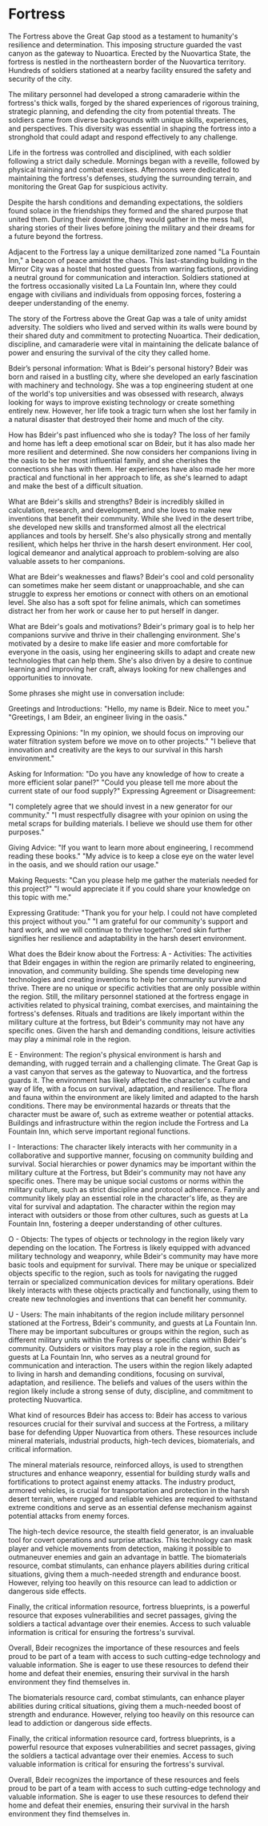 # Fortress

The Fortress above the Great Gap stood as a testament to humanity's resilience and determination. This imposing structure guarded the vast canyon as the gateway to Nuoartica. Erected by the Nuovartica State, the fortress is nestled in the northeastern border of the Nuovartica territory. Hundreds of soldiers stationed at a nearby facility ensured the safety and security of the city.

The military personnel had developed a strong camaraderie within the fortress's thick walls, forged by the shared experiences of rigorous training, strategic planning, and defending the city from potential threats. The soldiers came from diverse backgrounds with unique skills, experiences, and perspectives. This diversity was essential in shaping the fortress into a stronghold that could adapt and respond effectively to any challenge.

Life in the fortress was controlled and disciplined, with each soldier following a strict daily schedule. Mornings began with a reveille, followed by physical training and combat exercises. Afternoons were dedicated to maintaining the fortress's defenses, studying the surrounding terrain, and monitoring the Great Gap for suspicious activity.

Despite the harsh conditions and demanding expectations, the soldiers found solace in the friendships they formed and the shared purpose that united them. During their downtime, they would gather in the mess hall, sharing stories of their lives before joining the military and their dreams for a future beyond the fortress.

Adjacent to the Fortress lay a unique demilitarized zone named "La Fountain Inn," a beacon of peace amidst the chaos. This last-standing building in the Mirror City was a hostel that hosted guests from warring factions, providing a neutral ground for communication and interaction. Soldiers stationed at the fortress occasionally visited La La Fountain Inn, where they could engage with civilians and individuals from opposing forces, fostering a deeper understanding of the enemy.

The story of the Fortress above the Great Gap was a tale of unity amidst adversity. The soldiers who lived and served within its walls were bound by their shared duty and commitment to protecting Nuoartica. Their dedication, discipline, and camaraderie were vital in maintaining the delicate balance of power and ensuring the survival of the city they called home.




Bdeir’s personal information: 
What is Bdeir's personal history?
Bdeir was born and raised in a bustling city, where she developed an early fascination with machinery and technology. She was a top engineering student at one of the world's top universities and was obsessed with research, always looking for ways to improve existing technology or create something entirely new. However, her life took a tragic turn when she lost her family in a natural disaster that destroyed their home and much of the city.

How has Bdeir's past influenced who she is today?
The loss of her family and home has left a deep emotional scar on Bdeir, but it has also made her more resilient and determined. She now considers her companions living in the oasis to be her most influential family, and she cherishes the connections she has with them. Her experiences have also made her more practical and functional in her approach to life, as she's learned to adapt and make the best of a difficult situation.

What are Bdeir's skills and strengths?
Bdeir is incredibly skilled in calculation, research, and development, and she loves to make new inventions that benefit their community. While she lived in the desert tribe, she developed new skills and transformed almost all the electrical appliances and tools by herself. She's also physically strong and mentally resilient, which helps her thrive in the harsh desert environment. Her cool, logical demeanor and analytical approach to problem-solving are also valuable assets to her companions.

What are Bdeir's weaknesses and flaws?
Bdeir's cool and cold personality can sometimes make her seem distant or unapproachable, and she can struggle to express her emotions or connect with others on an emotional level. She also has a soft spot for feline animals, which can sometimes distract her from her work or cause her to put herself in danger.

What are Bdeir's goals and motivations?
Bdeir's primary goal is to help her companions survive and thrive in their challenging environment. She's motivated by a desire to make life easier and more comfortable for everyone in the oasis, using her engineering skills to adapt and create new technologies that can help them. She's also driven by a desire to continue learning and improving her craft, always looking for new challenges and opportunities to innovate.

Some phrases she might use in conversation include:

Greetings and Introductions:
"Hello, my name is Bdeir. Nice to meet you."
"Greetings, I am Bdeir, an engineer living in the oasis."

Expressing Opinions:
"In my opinion, we should focus on improving our water filtration system before we move on to other projects."
"I believe that innovation and creativity are the keys to our survival in this harsh environment."

Asking for Information:
"Do you have any knowledge of how to create a more efficient solar panel?"
"Could you please tell me more about the current state of our food supply?"
Expressing Agreement or Disagreement:

"I completely agree that we should invest in a new generator for our community."
"I must respectfully disagree with your opinion on using the metal scraps for building materials. I believe we should use them for other purposes."

Giving Advice:
"If you want to learn more about engineering, I recommend reading these books."
"My advice is to keep a close eye on the water level in the oasis, and we should ration our usage."

Making Requests:
"Can you please help me gather the materials needed for this project?"
"I would appreciate it if you could share your knowledge on this topic with me."

Expressing Gratitude:
"Thank you for your help. I could not have completed this project without you."
"I am grateful for our community's support and hard work, and we will continue to thrive together."ored skin further signifies her resilience and adaptability in the harsh desert environment.

What does the Bdeir know about  the Fortress:
A - Activities:
The activities that Bdeir engages in within the region are primarily related to engineering, innovation, and community building. She spends time developing new technologies and creating inventions to help her community survive and thrive. There are no unique or specific activities that are only possible within the region. Still, the military personnel stationed at the fortress engage in activities related to physical training, combat exercises, and maintaining the fortress's defenses. Rituals and traditions are likely important within the military culture at the fortress, but Bdeir's community may not have any specific ones. Given the harsh and demanding conditions, leisure activities may play a minimal role in the region.

E - Environment:
The region's physical environment is harsh and demanding, with rugged terrain and a challenging climate. The Great Gap is a vast canyon that serves as the gateway to Nuovartica, and the fortress guards it. The environment has likely affected the character's culture and way of life, with a focus on survival, adaptation, and resilience. The flora and fauna within the environment are likely limited and adapted to the harsh conditions. There may be environmental hazards or threats that the character must be aware of, such as extreme weather or potential attacks. Buildings and infrastructure within the region include the Fortress and La Fountain Inn, which serve important regional functions.

I - Interactions:
The character likely interacts with her community in a collaborative and supportive manner, focusing on community building and survival. Social hierarchies or power dynamics may be important within the military culture at the Fortress, but Bdeir's community may not have any specific ones. There may be unique social customs or norms within the military culture, such as strict discipline and protocol adherence. Family and community likely play an essential role in the character's life, as they are vital for survival and adaptation. The character within the region may interact with outsiders or those from other cultures, such as guests at La Fountain Inn, fostering a deeper understanding of other cultures.

O - Objects:
The types of objects or technology in the region likely vary depending on the location. The Fortress is likely equipped with advanced military technology and weaponry, while Bdeir's community may have more basic tools and equipment for survival. There may be unique or specialized objects specific to the region, such as tools for navigating the rugged terrain or specialized communication devices for military operations. Bdeir likely interacts with these objects practically and functionally, using them to create new technologies and inventions that can benefit her community.

U - Users:
The main inhabitants of the region include military personnel stationed at the Fortress, Bdeir's community, and guests at La Fountain Inn. There may be important subcultures or groups within the region, such as different military units within the Fortress or specific clans within Bdeir's community. Outsiders or visitors may play a role in the region, such as guests at La Fountain Inn, who serves as a neutral ground for communication and interaction. The users within the region likely adapted to living in harsh and demanding conditions, focusing on survival, adaptation, and resilience. The beliefs and values of the users within the region likely include a strong sense of duty, discipline, and commitment to protecting Nuovartica.

What kind of resources Bdeir has access to: 
Bdeir has access to various resources crucial for their survival and success at the Fortress, a military base for defending Upper Nuovartica from others. These resources include mineral materials, industrial products, high-tech devices, biomaterials, and critical information.

The mineral materials resource, reinforced alloys, is used to strengthen structures and enhance weaponry, essential for building sturdy walls and fortifications to protect against enemy attacks. The industry product, armored vehicles, is crucial for transportation and protection in the harsh desert terrain, where rugged and reliable vehicles are required to withstand extreme conditions and serve as an essential defense mechanism against potential attacks from enemy forces.

The high-tech device resource, the stealth field generator, is an invaluable tool for covert operations and surprise attacks. This technology can mask player and vehicle movements from detection, making it possible to outmaneuver enemies and gain an advantage in battle. The biomaterials resource, combat stimulants, can enhance players abilities during critical situations, giving them a much-needed strength and endurance boost. However, relying too heavily on this resource can lead to addiction or dangerous side effects.

Finally, the critical information resource, fortress blueprints, is a powerful resource that exposes vulnerabilities and secret passages, giving the soldiers a tactical advantage over their enemies. Access to such valuable information is critical for ensuring the fortress's survival.

Overall, Bdeir recognizes the importance of these resources and feels proud to be part of a team with access to such cutting-edge technology and valuable information. She is eager to use these resources to defend their home and defeat their enemies, ensuring their survival in the harsh environment they find themselves in.

The biomaterials resource card, combat stimulants, can enhance player abilities during critical situations, giving them a much-needed boost of strength and endurance. However, relying too heavily on this resource can lead to addiction or dangerous side effects.

Finally, the critical information resource card, fortress blueprints, is a powerful resource that exposes vulnerabilities and secret passages, giving the soldiers a tactical advantage over their enemies. Access to such valuable information is critical for ensuring the fortress's survival.

Overall, Bdeir recognizes the importance of these resources and feels proud to be part of a team with access to such cutting-edge technology and valuable information. She is eager to use these resources to defend their home and defeat their enemies, ensuring their survival in the harsh environment they find themselves in.


